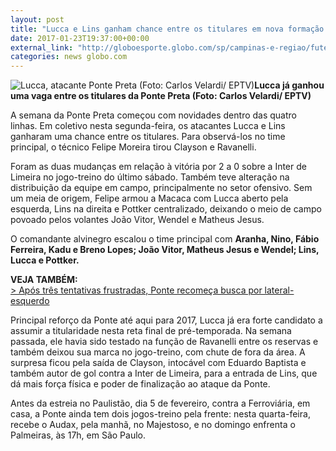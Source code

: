 ```yaml
---
layout: post
title: "Lucca e Lins ganham chance entre os titulares em nova formação da Ponte "
date: 2017-01-23T19:37:00+00:00
external_link: "http://globoesporte.globo.com/sp/campinas-e-regiao/futebol/times/ponte-preta/noticia/2017/01/lucca-e-lins-ganham-chance-entre-os-titulares-em-nova-formacao-da-ponte.html"
categories: news globo.com
---
```

 ![Lucca, atacante Ponte Preta (Foto: Carlos Velardi/ EPTV)](http://s2.glbimg.com/13bbN6JqsgWJ6sTbR9J0OhRsm9Y=/397x0:844x592/300x397/s.glbimg.com/es/ge/f/original/2017/01/23/lucca.png "Lucca, atacante Ponte Preta (Foto: Carlos Velardi/ EPTV)")**Lucca já ganhou uma vaga entre os titulares da&nbsp;Ponte Preta (Foto: Carlos Velardi/ EPTV)**

A semana da Ponte Preta começou com novidades dentro das quatro linhas. Em coletivo nesta segunda-feira, os atacantes Lucca e Lins ganharam uma chance entre os titulares. Para observá-los no time principal, o técnico Felipe Moreira tirou Clayson e Ravanelli.&nbsp;

Foram as duas mudanças em relação à vitória por 2 a 0 sobre a Inter de Limeira no jogo-treino do último sábado. Também teve alteração na distribuição da equipe em campo, principalmente no setor ofensivo. Sem um meia de origem, Felipe armou a Macaca com Lucca aberto pela esquerda, Lins na direita e Pottker centralizado, deixando o meio de campo povoado pelos volantes João Vitor, Wendel e Matheus Jesus.

O comandante alvinegro escalou o time principal com **Aranha, Nino, Fábio Ferreira, Kadu e Breno Lopes; João Vitor, Matheus Jesus e Wendel; Lins, Lucca e Pottker.&nbsp;**

**VEJA TAMBÉM:**  
[\>&nbsp;Após três tentativas frustradas, Ponte recomeça busca por lateral-esquerdo](http://globoesporte.globo.com/sp/campinas-e-regiao/futebol/times/ponte-preta/noticia/2017/01/apos-tres-tentativas-frustradas-ponte-recomeca-busca-por-lateral-esquerdo.html)

Principal reforço da Ponte até aqui para 2017, Lucca já era forte candidato a assumir a titularidade nesta reta final de pré-temporada. Na semana passada, ele havia sido testado na função de Ravanelli entre os reservas e também deixou sua marca no jogo-treino, com chute de fora da área. A surpresa ficou pela saída de Clayson, intocável com Eduardo Baptista e também autor de gol contra a Inter de Limeira, para a entrada de Lins, que dá mais força física e poder de finalização ao ataque da Ponte.&nbsp;

Antes da estreia no Paulistão, dia 5 de fevereiro, contra a Ferroviária, em casa, a Ponte ainda tem dois jogos-treino pela frente: nesta quarta-feira, recebe o Audax, pela manhã, no Majestoso, e no domingo enfrenta o Palmeiras, às 17h, em São Paulo.&nbsp;

